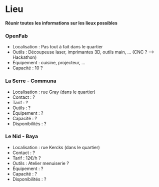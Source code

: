 # Lieu
**Réunir toutes les informations sur les lieux possibles**

### OpenFab
- Localisation : Pas tout à fait dans le quartier
- Outils : Découpeuse laser, imprimantes 3D, outils main, ... (CNC ? --> Hackathon)
- Équipement : cuisine, projecteur, ...
- Capacité : 10 ?

### La Serre - Communa
- Localisation : rue Gray (dans le quartier)
- Contact : ?
- Tarif : ?
- Outils : ?
- Équipement : ?
- Capacité : ?
- Disponibilités : ?

### Le Nid - Baya
- Localisation : rue Kercks (dans le quartier)
- Contact : ?
- Tarif : 12€/h ?
- Outils : Atelier menuiserie ?
- Équipement : ?
- Capacité : ?
- Disponibilités : ?
